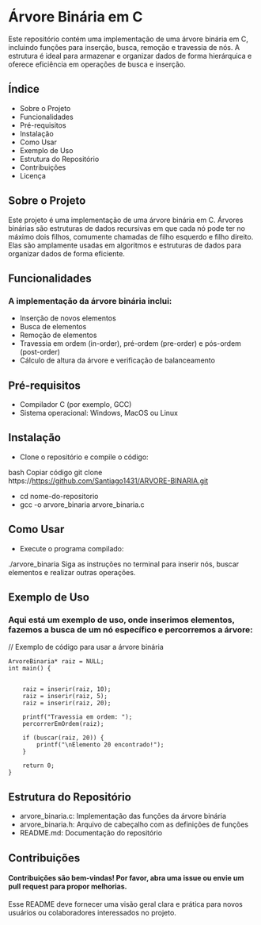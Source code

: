 # Árvore Binária em C
Este repositório contém uma implementação de uma árvore binária em C, incluindo funções para inserção, busca, remoção e travessia de nós. A estrutura é ideal para armazenar e organizar dados de forma hierárquica e oferece eficiência em operações de busca e inserção.
## Índice
- Sobre o Projeto
- Funcionalidades
- Pré-requisitos
- Instalação
- Como Usar
- Exemplo de Uso
- Estrutura do Repositório
- Contribuições
- Licença

  
## Sobre o Projeto
Este projeto é uma implementação de uma árvore binária em C. Árvores binárias são estruturas de dados recursivas em que cada nó pode ter no máximo dois filhos, comumente chamadas de filho esquerdo e filho direito. Elas são amplamente usadas em algoritmos e estruturas de dados para organizar dados de forma eficiente.

## Funcionalidades
### A implementação da árvore binária inclui:

- Inserção de novos elementos
- Busca de elementos
- Remoção de elementos
- Travessia em ordem (in-order), pré-ordem (pre-order) e pós-ordem (post-order)
- Cálculo de altura da árvore e verificação de balanceamento

## Pré-requisitos
- Compilador C (por exemplo, GCC)
- Sistema operacional: Windows, MacOS ou Linux

## Instalação
- Clone o repositório e compile o código:

bash
Copiar código
git clone https://https://github.com/Santiago1431/ARVORE-BINARIA.git
- cd nome-do-repositorio
- gcc -o arvore_binaria arvore_binaria.c

## Como Usar
- Execute o programa compilado:

./arvore_binaria
Siga as instruções no terminal para inserir nós, buscar elementos e realizar outras operações.

## Exemplo de Uso
### Aqui está um exemplo de uso, onde inserimos elementos, fazemos a busca de um nó específico e percorremos a árvore:


// Exemplo de código para usar a árvore binária
```
ArvoreBinaria* raiz = NULL;
int main() {
   

    raiz = inserir(raiz, 10);
    raiz = inserir(raiz, 5);
    raiz = inserir(raiz, 20);

    printf("Travessia em ordem: ");
    percorrerEmOrdem(raiz);

    if (buscar(raiz, 20)) {
        printf("\nElemento 20 encontrado!");
    }

    return 0;
}
```

## Estrutura do Repositório
- arvore_binaria.c: Implementação das funções da árvore binária
- arvore_binaria.h: Arquivo de cabeçalho com as definições de funções
- README.md: Documentação do repositório

## Contribuições
#### Contribuições são bem-vindas! Por favor, abra uma issue ou envie um pull request para propor melhorias.


Esse README deve fornecer uma visão geral clara e prática para novos usuários ou colaboradores interessados no projeto.
